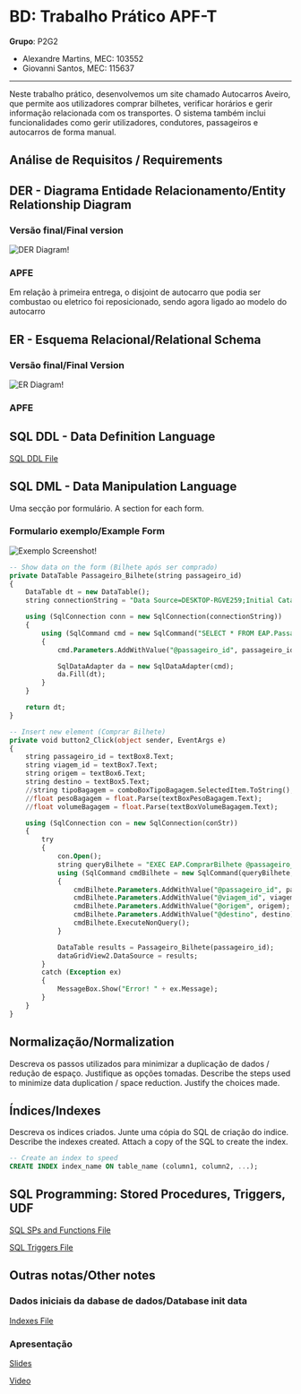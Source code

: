 # BD: Trabalho Prático APF-T

**Grupo**: P2G2
- Alexandre Martins, MEC: 103552
- Giovanni Santos, MEC: 115637​

---

 
Neste trabalho prático, desenvolvemos um site chamado Autocarros Aveiro, que permite aos utilizadores comprar bilhetes, verificar horários e gerir informação relacionada com os transportes. O sistema também inclui funcionalidades como gerir utilizadores, condutores, passageiros e autocarros de forma manual.

## ​Análise de Requisitos / Requirements

## DER - Diagrama Entidade Relacionamento/Entity Relationship Diagram

### Versão final/Final version

![DER Diagram!](der.jpg "AnImage")

### APFE 

Em relação à primeira entrega, o disjoint de autocarro que podia ser combustao ou eletrico foi reposicionado, sendo agora ligado ao modelo do autocarro

## ER - Esquema Relacional/Relational Schema

### Versão final/Final Version

![ER Diagram!](er.jpg "AnImage")

### APFE




## ​SQL DDL - Data Definition Language

[SQL DDL File](sql/01_ddl.sql "SQLFileQuestion")

## SQL DML - Data Manipulation Language

Uma secção por formulário.
A section for each form.

### Formulario exemplo/Example Form

![Exemplo Screenshot!](screenshots/screenshot_1.png "AnImage")

```sql
-- Show data on the form (Bilhete após ser comprado)
private DataTable Passageiro_Bilhete(string passageiro_id)
{
    DataTable dt = new DataTable();
    string connectionString = "Data Source=DESKTOP-RGVE259;Initial Catalog=EAP;Integrated Security=True;TrustServerCertificate=True";

    using (SqlConnection conn = new SqlConnection(connectionString))
    {
        using (SqlCommand cmd = new SqlCommand("SELECT * FROM EAP.Passageiro_Bilhete(@passageiro_id)", conn))
        {
            cmd.Parameters.AddWithValue("@passageiro_id", passageiro_id);

            SqlDataAdapter da = new SqlDataAdapter(cmd);
            da.Fill(dt);
        }
    }

    return dt;
}

-- Insert new element (Comprar Bilhete)
private void button2_Click(object sender, EventArgs e)
{
    string passageiro_id = textBox8.Text;
    string viagem_id = textBox7.Text;
    string origem = textBox6.Text;
    string destino = textBox5.Text;
    //string tipoBagagem = comboBoxTipoBagagem.SelectedItem.ToString();
    //float pesoBagagem = float.Parse(textBoxPesoBagagem.Text);
    //float volumeBagagem = float.Parse(textBoxVolumeBagagem.Text);

    using (SqlConnection con = new SqlConnection(conStr))
    {
        try
        {
            con.Open();
            string queryBilhete = "EXEC EAP.ComprarBilhete @passageiro_id, @viagem_id, @origem, @destino";
            using (SqlCommand cmdBilhete = new SqlCommand(queryBilhete, con))
            {
                cmdBilhete.Parameters.AddWithValue("@passageiro_id", passageiro_id);
                cmdBilhete.Parameters.AddWithValue("@viagem_id", viagem_id);
                cmdBilhete.Parameters.AddWithValue("@origem", origem);
                cmdBilhete.Parameters.AddWithValue("@destino", destino);
                cmdBilhete.ExecuteNonQuery();
            }

            DataTable results = Passageiro_Bilhete(passageiro_id);
            dataGridView2.DataSource = results;
        }
        catch (Exception ex)
        {
            MessageBox.Show("Error! " + ex.Message);
        }
    }
}
```


## Normalização/Normalization

Descreva os passos utilizados para minimizar a duplicação de dados / redução de espaço.
Justifique as opções tomadas.
Describe the steps used to minimize data duplication / space reduction.
Justify the choices made.

## Índices/Indexes

Descreva os indices criados. Junte uma cópia do SQL de criação do indice.
Describe the indexes created. Attach a copy of the SQL to create the index.

```sql
-- Create an index to speed
CREATE INDEX index_name ON table_name (column1, column2, ...);
```

## SQL Programming: Stored Procedures, Triggers, UDF

[SQL SPs and Functions File](sql/02_sp_functions.sql "SQLFileQuestion")

[SQL Triggers File](sql/03_triggers.sql "SQLFileQuestion")

## Outras notas/Other notes

### Dados iniciais da dabase de dados/Database init data

[Indexes File](sql/01_ddl.sql "SQLFileQuestion")

### Apresentação

[Slides](slides.pdf "Sildes")

[Video](video.mp4)  




 
